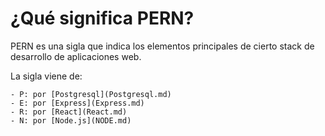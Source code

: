 # ¿Qué significa PERN?

PERN es una sigla que indica los elementos principales de cierto stack de desarrollo de aplicaciones web.

La sigla viene de:

    - P: por [Postgresql](Postgresql.md)
    - E: por [Express](Express.md)
    - R: por [React](React.md)
    - N: por [Node.js](NODE.md)


